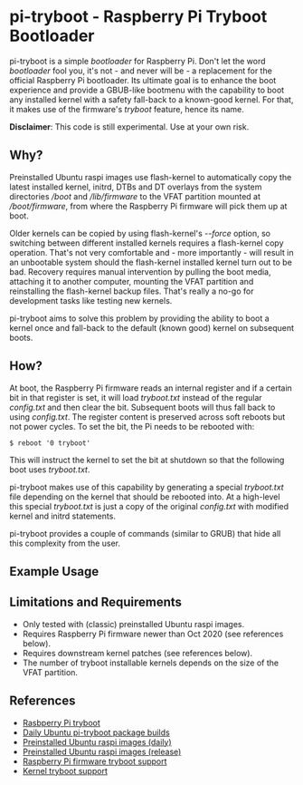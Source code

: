 pi-tryboot - Raspberry Pi Tryboot Bootloader
============================================

pi-tryboot is a simple *bootloader* for Raspberry Pi. Don't let the word
*bootloader* fool you, it's not - and never will be - a replacement for the
official Raspberry Pi bootloader. Its ultimate goal is to enhance the boot
experience and provide a GBUB-like bootmenu with the capability to boot any
installed kernel with a safety fall-back to a known-good kernel. For that, it
makes use of the firmware's *tryboot* feature, hence its name.

**Disclaimer**: This code is still experimental. Use at your own risk.

Why?
----

Preinstalled Ubuntu raspi images use flash-kernel to automatically copy the
latest installed kernel, initrd, DTBs and DT overlays from the system
directories */boot* and */lib/firmware* to the VFAT partition mounted at
*/boot/firmware*, from where the Raspberry Pi firmware will pick them up at
boot.

Older kernels can be copied by using flash-kernel's *--force* option, so
switching between different installed kernels requires a flash-kernel copy
operation. That's not very comfortable and - more importantly - will result in
an unbootable system should the flash-kernel installed kernel turn out to be
bad. Recovery requires manual intervention by pulling the boot media,
attaching it to another computer, mounting the VFAT partition and reinstalling
the flash-kernel backup files. That's really a no-go for development tasks
like testing new kernels.

pi-tryboot aims to solve this problem by providing the ability to boot a
kernel once and fall-back to the default (known good) kernel on subsequent
boots.

How?
----

At boot, the Raspberry Pi firmware reads an internal register and if a
certain bit in that register is set, it will load *tryboot.txt* instead of the
regular *config.txt* and then clear the bit. Subsequent boots will thus fall
back to using *config.txt*. The register content is preserved across soft
reboots but not power cycles. To set the bit, the Pi needs to be rebooted
with:

    $ reboot '0 tryboot'

This will instruct the kernel to set the bit at shutdown so that the following
boot uses *tryboot.txt*.

pi-tryboot makes use of this capability by generating a special *tryboot.txt*
file depending on the kernel that should be rebooted into. At a high-level
this special *tryboot.txt* is just a copy of the original *config.txt* with
modified kernel and initrd statements.

pi-tryboot provides a couple of commands (similar to GRUB) that hide all this
complexity from the user.

Example Usage
-------------

Limitations and Requirements
----------------------------

- Only tested with (classic) preinstalled Ubuntu raspi images.
- Requires Raspberry Pi firmware newer than Oct 2020 (see references below).
- Requires downstream kernel patches (see references below).
- The number of tryboot installable kernels depends on the size of the VFAT
  partition.

References
----------

- [Rasbperry Pi tryboot](https://www.raspberrypi.com/documentation/computers/raspberry-pi.html#fail-safe-os-updates-tryboot)
- [Daily Ubuntu pi-tryboot package builds](https://launchpad.net/~juergh/+archive/ubuntu/pi-tryboot)
- [Preinstalled Ubuntu raspi images (daily)](http://cdimage.ubuntu.com/daily-preinstalled/current)
- [Preinstalled Ubuntu raspi images (release)](https://ubuntu.com/download/raspberry-pi)
- [Raspberry Pi firmware tryboot support](https://github.com/raspberrypi/linux/pull/3937)
- [Kernel tryboot support](https://github.com/raspberrypi/linux/commit/757666748ebf69dc161a262faa3717a14d68e5aa)